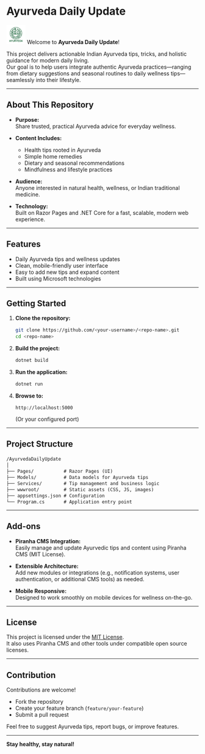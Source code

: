 # Ayurveda Daily Update

<img src="assets/img/ayurveda.png" alt="Ayurveda icon" width="50"> Welcome to **Ayurveda Daily Update**! 


This project delivers actionable Indian Ayurveda tips, tricks, and holistic guidance for modern daily living.  
Our goal is to help users integrate authentic Ayurveda practices—ranging from dietary suggestions and seasonal routines to daily wellness tips—seamlessly into their lifestyle.

---

## About This Repository

- **Purpose:**  
  Share trusted, practical Ayurveda advice for everyday wellness.

- **Content Includes:**  
  - Health tips rooted in Ayurveda
  - Simple home remedies
  - Dietary and seasonal recommendations
  - Mindfulness and lifestyle practices

- **Audience:**  
  Anyone interested in natural health, wellness, or Indian traditional medicine.

- **Technology:**  
  Built on Razor Pages and .NET Core for a fast, scalable, modern web experience.

---

## Features

- Daily Ayurveda tips and wellness updates
- Clean, mobile-friendly user interface
- Easy to add new tips and expand content
- Built using Microsoft technologies

---

## Getting Started

1. **Clone the repository:**
   ```bash
   git clone https://github.com/<your-username>/<repo-name>.git
   cd <repo-name>
   ```

2. **Build the project:**
   ```bash
   dotnet build
   ```

3. **Run the application:**
   ```bash
   dotnet run
   ```

4. **Browse to:**
   ```
   http://localhost:5000
   ```
   (Or your configured port)

---

## Project Structure

```
/AyurvedaDailyUpdate
│
├── Pages/           # Razor Pages (UI)
├── Models/          # Data models for Ayurveda tips
├── Services/        # Tip management and business logic
├── wwwroot/         # Static assets (CSS, JS, images)
├── appsettings.json # Configuration
└── Program.cs       # Application entry point
```

---

## Add-ons

- **Piranha CMS Integration:**  
  Easily manage and update Ayurvedic tips and content using Piranha CMS (MIT License).

- **Extensible Architecture:**  
  Add new modules or integrations (e.g., notification systems, user authentication, or additional CMS tools) as needed.

- **Mobile Responsive:**  
  Designed to work smoothly on mobile devices for wellness on-the-go.

---

## License

This project is licensed under the [MIT License](LICENSE).  
It also uses Piranha CMS and other tools under compatible open source licenses.

---

## Contribution

Contributions are welcome!  
- Fork the repository
- Create your feature branch (`feature/your-feature`)
- Submit a pull request

Feel free to suggest Ayurveda tips, report bugs, or improve features.

---

**Stay healthy, stay natural!**
